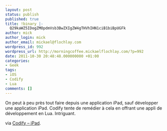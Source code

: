 ```yaml
---
layout: post
status: publish
published: true
title: !binary |-
  Q29kaWZ5IDogZMOpdmVsb3BwZXIgZW4gTHVhIHN1ciB1biBpUGFk
author: mick
author_login: mick
author_email: mickael@flochlay.com
wordpress_id: 992
wordpress_url: http://morningcoffee.mickaelflochlay.com/?p=992
date: 2011-10-30 20:48:48.000000000 +01:00
categories:
- Geek
tags:
- iOS
- Codify
- Lua
comments: []
---
```

On peut à peu près tout faire depuis une application iPad, sauf développer une application iPad. Codify tente de remédier à cela en offrant une appli de développement en Lua. Intriguant.

via <a href="http://twolivesleft.com/Codify/">Codify – iPad</a>.
